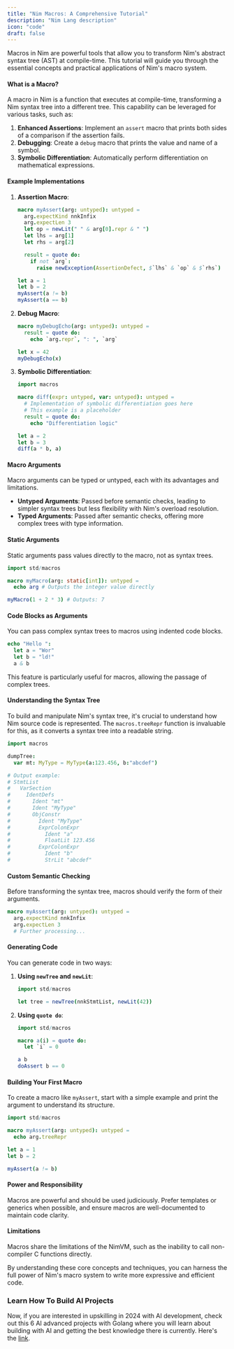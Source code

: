 ```yaml
---
title: "Nim Macros: A Comprehensive Tutorial"
description: "Nim Lang description"
icon: "code"
draft: false
---
```


Macros in Nim are powerful tools that allow you to transform Nim's abstract syntax tree (AST) at compile-time. This tutorial will guide you through the essential concepts and practical applications of Nim's macro system.

#### What is a Macro?

A macro in Nim is a function that executes at compile-time, transforming a Nim syntax tree into a different tree. This capability can be leveraged for various tasks, such as:

1. **Enhanced Assertions**: Implement an `assert` macro that prints both sides of a comparison if the assertion fails.
2. **Debugging**: Create a `debug` macro that prints the value and name of a symbol.
3. **Symbolic Differentiation**: Automatically perform differentiation on mathematical expressions.

#### Example Implementations

1. **Assertion Macro**:

   ```nim
   macro myAssert(arg: untyped): untyped =
     arg.expectKind nnkInfix
     arg.expectLen 3
     let op = newLit(" " & arg[0].repr & " ")
     let lhs = arg[1]
     let rhs = arg[2]

     result = quote do:
       if not `arg`:
         raise newException(AssertionDefect, $`lhs` & `op` & $`rhs`)

   let a = 1
   let b = 2
   myAssert(a != b)
   myAssert(a == b)
   ```

2. **Debug Macro**:

   ```nim
   macro myDebugEcho(arg: untyped): untyped =
     result = quote do:
       echo `arg.repr`, ": ", `arg`

   let x = 42
   myDebugEcho(x)
   ```

3. **Symbolic Differentiation**:

   ```nim
   import macros

   macro diff(expr: untyped, var: untyped): untyped =
     # Implementation of symbolic differentiation goes here
     # This example is a placeholder
     result = quote do:
       echo "Differentiation logic"

   let a = 2
   let b = 3
   diff(a * b, a)
   ```

#### Macro Arguments

Macro arguments can be typed or untyped, each with its advantages and limitations.

- **Untyped Arguments**: Passed before semantic checks, leading to simpler syntax trees but less flexibility with Nim's overload resolution.
- **Typed Arguments**: Passed after semantic checks, offering more complex trees with type information.

#### Static Arguments

Static arguments pass values directly to the macro, not as syntax trees.

```nim
import std/macros

macro myMacro(arg: static[int]): untyped =
  echo arg # Outputs the integer value directly

myMacro(1 + 2 * 3) # Outputs: 7
```

#### Code Blocks as Arguments

You can pass complex syntax trees to macros using indented code blocks.

```nim
echo "Hello ":
  let a = "Wor"
  let b = "ld!"
  a & b
```

This feature is particularly useful for macros, allowing the passage of complex trees.

#### Understanding the Syntax Tree

To build and manipulate Nim's syntax tree, it's crucial to understand how Nim source code is represented. The `macros.treeRepr` function is invaluable for this, as it converts a syntax tree into a readable string.

```nim
import macros

dumpTree:
  var mt: MyType = MyType(a:123.456, b:"abcdef")

# Output example:
# StmtList
#   VarSection
#     IdentDefs
#       Ident "mt"
#       Ident "MyType"
#       ObjConstr
#         Ident "MyType"
#         ExprColonExpr
#           Ident "a"
#           FloatLit 123.456
#         ExprColonExpr
#           Ident "b"
#           StrLit "abcdef"
```

#### Custom Semantic Checking

Before transforming the syntax tree, macros should verify the form of their arguments.

```nim
macro myAssert(arg: untyped): untyped =
  arg.expectKind nnkInfix
  arg.expectLen 3
  # Further processing...
```

#### Generating Code

You can generate code in two ways:

1. **Using `newTree` and `newLit`**:

   ```nim
   import std/macros

   let tree = newTree(nnkStmtList, newLit(42))
   ```

2. **Using `quote do`**:

   ```nim
   import std/macros

   macro a(i) = quote do:
     let `i` = 0

   a b
   doAssert b == 0
   ```

#### Building Your First Macro

To create a macro like `myAssert`, start with a simple example and print the argument to understand its structure.

```nim
import std/macros

macro myAssert(arg: untyped): untyped =
  echo arg.treeRepr

let a = 1
let b = 2

myAssert(a != b)
```

#### Power and Responsibility

Macros are powerful and should be used judiciously. Prefer templates or generics when possible, and ensure macros are well-documented to maintain code clarity.

#### Limitations

Macros share the limitations of the NimVM, such as the inability to call non-compiler C functions directly.

By understanding these core concepts and techniques, you can harness the full power of Nim's macro system to write more expressive and efficient code.

### Learn How To Build AI Projects

Now, if you are interested in upskilling in 2024 with AI development, check out this 6 AI advanced projects with Golang where you will learn about building with AI and getting the best knowledge there is currently. Here's the [link](https://akhilsharmatech.gumroad.com/l/zgxqq).
